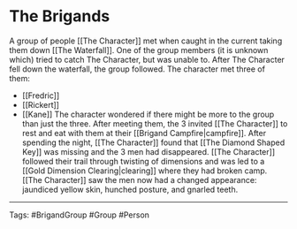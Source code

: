 # The Brigands

A group of people [[The Character]] met when caught in the current taking them down [[The Waterfall]]. One of the group members (it is unknown which) tried to catch The Character, but was unable to. After The Character fell down the waterfall, the group followed. The character met three of them:
- [[Fredric]]
- [[Rickert]]
- [[Kane]]
The character wondered if there might be more to the group than just the three. After meeting them, the 3 invited [[The Character]] to rest and eat with them at their [[Brigand Campfire|campfire]]. After spending the night, [[The Character]] found that [[The Diamond Shaped Key]] was missing and the 3 men had disappeared.
[[The Character]] followed their trail through twisting of dimensions and was led to a [[Gold Dimension Clearing|clearing]] where they had broken camp. [[The Character]] saw the men now had a changed appearance: jaundiced yellow skin, hunched posture, and gnarled teeth.

---
Tags: #BrigandGroup #Group #Person